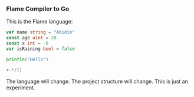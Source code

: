 ### Flame Compiler to Go

This is the Flame language:

```go
var name string = "Abidin"
const age uint = 20
const x int = -6
var isRaining bool = false

println("Hello")

+-*/()

```

The language will change. The project structure will change. This is just an experiment.